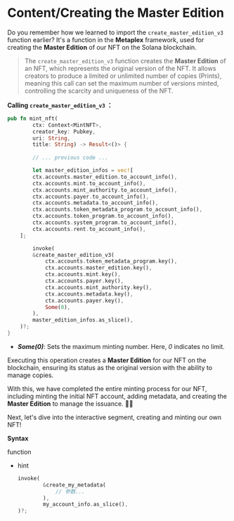 # Content/Creating the Master Edition

Do you remember how we learned to import the `create_master_edition_v3` function earlier? It's a function in the **Metaplex** framework, used for creating the **Master Edition** of our NFT on the Solana blockchain.

> The `create_master_edition_v3` function creates the **Master Edition** of an NFT, which represents the original version of the NFT. It allows creators to produce a limited or unlimited number of copies (Prints), meaning this call can set the maximum number of versions minted, controlling the scarcity and uniqueness of the NFT.
> 

**Calling `create_master_edition_v3` ：**

```rust
pub fn mint_nft(
        ctx: Context<MintNFT>,
        creator_key: Pubkey,
        uri: String,
        title: String) -> Result<()> {
        
		// ... previous code ...

		let master_edition_infos = vec![
        ctx.accounts.master_edition.to_account_info(),
        ctx.accounts.mint.to_account_info(),
        ctx.accounts.mint_authority.to_account_info(),
        ctx.accounts.payer.to_account_info(),
        ctx.accounts.metadata.to_account_info(),
        ctx.accounts.token_metadata_program.to_account_info(),
        ctx.accounts.token_program.to_account_info(),
        ctx.accounts.system_program.to_account_info(),
        ctx.accounts.rent.to_account_info(),
    ];

		invoke(
        &create_master_edition_v3(
            ctx.accounts.token_metadata_program.key(),
            ctx.accounts.master_edition.key(),
            ctx.accounts.mint.key(),
            ctx.accounts.payer.key(),
            ctx.accounts.mint_authority.key(),
            ctx.accounts.metadata.key(),
            ctx.accounts.payer.key(),
            Some(0),
        ),
        master_edition_infos.as_slice(),
    )?;
}
```

- ***Some(0)***: Sets the maximum minting number. Here, *0* indicates no limit.

Executing this operation creates a **Master Edition** for our NFT on the blockchain, ensuring its status as the original version with the ability to manage copies.

With this, we have completed the entire minting process for our NFT, including minting the initial NFT account, adding metadata, and creating the **Master Edition** to manage the issuance. 🎉🎉

Next, let's dive into the interactive segment, creating and minting our own NFT!

**Syntax** 

function

- hint
    
    ```rust
    invoke(
            &create_my_metadata(
                // 参数...
            ),
            my_account_info.as_slice(),
    )?;
    ```
    
